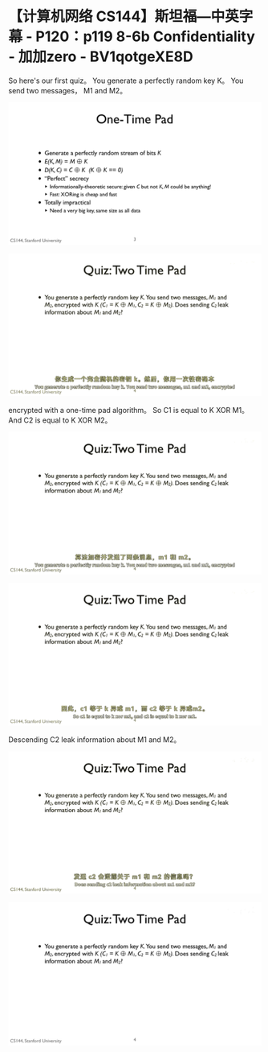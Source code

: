 # 【计算机网络 CS144】斯坦福—中英字幕 - P120：p119 8-6b Confidentiality - 加加zero - BV1qotgeXE8D

 So here's our first quiz。 You generate a perfectly random key K。 You send two messages， M1 and M2。



![](img/21c6954e27b8ededdc64014dc3f355b4_1.png)

![](img/21c6954e27b8ededdc64014dc3f355b4_2.png)

 encrypted with a one-time pad algorithm。 So C1 is equal to K XOR M1。 And C2 is equal to K XOR M2。



![](img/21c6954e27b8ededdc64014dc3f355b4_4.png)

![](img/21c6954e27b8ededdc64014dc3f355b4_5.png)

 Descending C2 leak information about M1 and M2。

![](img/21c6954e27b8ededdc64014dc3f355b4_7.png)

![](img/21c6954e27b8ededdc64014dc3f355b4_8.png)